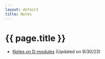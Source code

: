 ```yaml
---
layout: default
title: Notes
---
```


# {{ page.title }}

- [Notes on D-modules](https://yzzou.github.io/notes/notes_dmodules.pdf) (Updated on 9/30/23)
